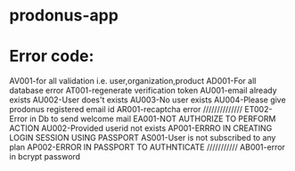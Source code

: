 prodonus-app
============


Error code:
=============
AV001-for all validation i.e. user,organization,product
AD001-For all database error
AT001-regenerate verification token
AU001-email already exists
AU002-User does't exists
AU003-No user exists
AU004-Please give prodonus registered email id
AR001-recaptcha error
//////////////
ET002-Error in Db to send welcome mail
EA001-NOT AUTHORIZE TO PERFORM ACTION
AU002-Provided userid not exists
AP001-ERRRO IN CREATING LOGIN SESSION USING PASSPORT
AS001-User is not subscribed to any plan
AP002-ERROR IN PASSPORT TO AUTHNTICATE
///////////
AB001-error in bcrypt password
